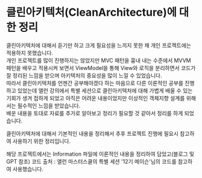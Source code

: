 # 클린아키텍처(CleanArchitecture)에 대한 정리

클린아키텍처에 대해서 듣기만 하고 크게 필요성을 느끼지 못한 채 개인 프로젝트에는 적용하지 못했습니다.   
개인 프로젝트를 많이 진행하지는 않았지만 MVC 패턴을 흉내 내는 수준에서 MVVM 패턴을 배우고 적용시켜 보면서 ViewModel을 통해 View와 로직을 분리하면서 코드가 잘 정리된 느낌을 받으며 아키텍처의 중요성을 많이 느낄 수 있었습니다.   
따라서 클린아키텍처를 언젠간 공부해야겠다 하는 마음으로 다른 이론적인 공부를 진행하고 있었는데 앨런 강의에서 특별 세션으로 클린아키텍처에 대해 가볍게 배울 수 있는 기회가 생겨 접하게 되었고 아직은 어려운 내용이었지만 이상적인 객체지향 설계를 위해서는 필수적인 느낌을 받았습니다.   
배운 내용을 토대로 자료를 추가로 알아보고 정리가 필요할 것 같아서 정리를 하게 되었습니다.

클린아키텍처에 대해서 기본적인 내용을 정리해서 추후 프로젝트 진행에 필요시 참고하여 사용하기 위한 정리입니다.

해당 프로젝트에서는 Information 파일에 이론적인 내용을 정리하여 담았고(블로그 및 GPT 참조)
코드 출처 : 앨런 마스터스쿨의 특별 세션 '12기 메이슨'님의 코드를 참고하여 사용했습니다.
